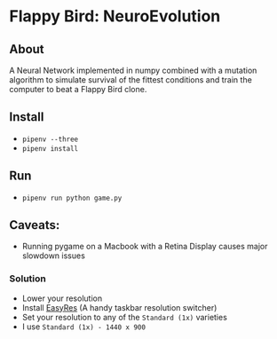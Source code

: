 # Flappy Bird: NeuroEvolution

## About
A Neural Network implemented in numpy combined with a mutation algorithm to simulate survival of the fittest conditions and train the computer to beat a Flappy Bird clone. 

## Install
- `pipenv --three`
- `pipenv install`

## Run
- `pipenv run python game.py`

## Caveats:

- Running pygame on a Macbook with a Retina Display causes major slowdown issues

### Solution

- Lower your resolution
- Install [EasyRes](https://apps.apple.com/us/app/easyres/id688211836?mt=12) (A handy taskbar resolution switcher)
- Set your resolution to any of the `Standard (1x)` varieties
- I use `Standard (1x) - 1440 x 900`